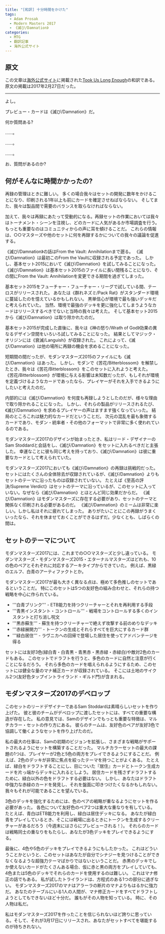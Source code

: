 ```yaml
---
title: "[和訳] 十分時間をかけた"
tags:
  - Adam Prosak
  - Modern Masters 2017
  - 《滅び/Damnation》
categories:
  - MTG
  - 翻訳記事
  - 海外公式サイト
---
```



## 原文

この文章は[海外公式サイト](http://www.channelfireball.com/)に掲載された[Took Us Long Enough](http://magic.wizards.com/en/articles/archive/card-preview/took-us-long-enough-2017-02-27)の和訳である。原文の掲載は2017年2月27日だった。

<!-- more -->

----

よし。

プレビュー・カードは《滅び/Damnation》だ。

何か質問ある?

……。

……。

……。

お、質問があるのか?

## 何がそんなに時間かかったの?

再録の管理はときに難しい。
多くの場合我々はセットの開発に数年をかけることになり、印刷される1年以上も前にカードを確定させねばならない。
そしてまた、我々は製品間で需要のバランスを取らなければならない。

加えて、我々は再録にあたって受動的になる。再録セットの作業においては我々はトーナメント・シーンを注視し、どのカードに人気があるか市場調査を行う。
もっとも重要なのはコミュニティからの声に耳を傾けることだ。
これらの情報は、○○マスターズや他のセットに何を再録するかについての我々の議論を促進する。

《滅び/Damnation》の話はFrom the Vault: Annihilationまで遡る。
《滅び/Damnation》は最初このFrom the Vaultに収録される予定であった。
しかし、基本セット2015において《滅び/Damnation》を試してみることになった。
《滅び/Damnation》は基本セット2015のファイルに長い間残ることになり、その間にFrom the Vault: Annihilationを変更できる期間を過ぎてしまった。

基本セット2015をフューチャー・フューチャー・リーグで試している間、テーロスがリリースされた。
あなたは《群れネズミ/Pack Rat》がスタンダード環境に蔓延したのを憶えているかもしれない。
黒単信心が環境で最も強いデッキだと考えられていた。
当然、環境で最強のデッキを更に強化してしまうようなカードはリリースするべきでないと当時の我々は考えた。
そして基本セット2015から《滅び/Damnation》は取り除かれたのだ。

基本セット2015が完成した直後に、我々は《神の怒り/Wrath of God》効果の異なるデザイン空間をいろいろ試してみることになった。
結果としてマジック・オリジンには《衰滅/Languish》が収録された。
これによって、《滅び/Damnation》は他の場所に再録の機会を求めることになった。

短期間の間だったが、モダンマスターズ2015のファイルにも《滅び/Damnation》はあった。
しかし、モダンで《苦花/Bitterblossom》を解禁したとき、我々は《苦花/Bitterblossom》をこのセットに入れようと考えた。
《苦花/Bitterblossom》が環境に与える影響は未知数だったが、もしそれが環境を定義づけるようなカードであったなら、プレイヤーがそれを入手できるようにしたいと考えたのだ。

内部的には《滅び/Damnation》を何度も再録しようとしたのだが、様々な理由で取り除かれることになった。
しかし、それらの製品がリリースされるたび、《滅び/Damnation》を求めるプレイヤーの声はますます強くなっていった。
結局のところこれは魅力的なカードだということだ。
次元の混乱を最も象徴するカードであり、モダン・統率者・その他のフォーマットで非常に多く使われているのである。

モダンマスターズ2017のデザインが始まったとき、私はリード・デザイナーのSam Stoddardと会話をし、《滅び/Damnation》をセットに入れるべきだと主張した。
幸運なことに彼も同じ考えを持っており、《滅び/Damnation》は彼に重要なカードとして考えられていた。

モダンマスターズ2017においても《滅び/Damnation》の再録は挑戦的だった。
セットにはたくさんの全体除去が収録されているが、《滅び/Damnation》よりもセットのテーマに沿ったものは収録されていない。
たとえば《至高の評決/Supreme Verdict》はセットのテーマに沿っているが、このセットに入っていない。なぜなら《滅び/Damnation》とほとんど同じ効果だからだ。
《滅び/Damnation》はモダンマスターズに存在する必要があり、セットのテーマと関係なく印刷される必要があるのだ。
《滅び/Damnation》のミームは非常に楽しい。しかし私はそれに疲れてしまった。
ありがたいことにこの再録がうまくいったなら、それを休ませておくことができるはずだ。少なくとも、しばらくの間は。

## セットのテーマについて

モダンマスターズ2017には、これまでの○○マスターズと少し違っている。
モダンマスターズ・モダンマスターズ2015・エターナルマスターズはどれも、10の色のペアとそれぞれに対応するアーキタイプからできていた。
例えば、黒緑のエルフ、白青のアーティファクトとか。

モダンマスターズ2017が最も大きく異なる点は、極めて多色推しのセットであるということだ。
特にこのセットは5つの友好色の組み合わせと、それらの持つ戦略を中心に作られている。

  * '''白青ブリンク''' - ETB能力を持つクリーチャーとそれを再利用する手段
  * '''青黒インスタント・コントロール''' - 戦場をコントロールする多くのインスタントと打ち消し呪文
  * '''黒赤蘇生''' - 蘇生を持つクリーチャーで絶えず攻撃する前のめりなデッキ
  * '''赤緑展開力''' - トークンの生成とそれらすべてを巨大にするカード群
  * '''緑白居住''' - ラヴニカへの回帰で登場した居住を使ってアドバンテージを得る

セットには友好3色(緑白青・白青黒・青黒赤・黒赤緑・赤緑白)や敵対2色のカードもある。
このセットでドラフトを行うと、多色のカードに自然と注意が行くことになるだろう。
それら多色のカードを唱えられるようにするため、このセットには健全な量のマナ補正カードが収録されている。
そこには土地のサイクル2つ(友好色タップイントライランド・ギルド門)が含まれる。

## モダンマスターズ2017のデベロップ

このセットのリードデザイナーであるSam Stoddardは素晴らしいセットを作り上げた。
彼と彼のチームがデベロップに渡したセットには、すべての重要な構造が存在した。
私の意見では、Samのデザインでもっとも重要な特徴は、マルチカラー・セットの作り方にある。
彼らのチームは、友好色のペアが友好3色で協調して働くようなセットを作り上げたのだ。

私の最大の仕事は、Samの初期のビジョンを拡張し、さまざまな戦略がサポートされるようにセットを構築することだった。
マルチカラーセットの最大の課題の1つは、プレイヤーが2色と5色の両方をプレイできるようにすることだ。
例えば、2色のデッキが非常に焦点を絞ったテーマを持つことがよくある。
たとえば、緑白をドラフトすることにし、目についた『居住』カードとトークン生成カードを片っ端からデッキに入れるとしよう。
居住カードを残さずドラフトするために、緑白以外の色をドラフトする必要はない。
しかし、あなたはドラフト中強力な赤緑のカードを発見し、それを盤面に叩きつけたくなるかもしれない。
我々もそれが可能であることを望んでいる。

3色のデッキを強化するためには、色のペアの戦略が重なるようにセットを作る必要があった。
各色について友好色のペア2つは重大な重なりを有している。
たとえば、青白はETB能力を利用し、緑白は居住デッキになる。
あなたが緑白青をプレイしているとき、そこには戦場に出るときにトークンを生成するクリーチャーがあるだろう（今週末にはさらにプレビューされる！）。
それらのカードは戦略同士の重なりをもたらし、あなたが3色デッキをプレイできるようにする。

最後に、4色や5色のデッキをプレイできるようにもしたかった。
これはどういうことかというと、このセットはあなたが自分でシナジーを見つけることができなくなるような超強力テーマばかりではないということだ。
赤黒のデッキでしか使えないカードがたくさんある場合、仮に赤と黒の両方をプレイしていても、4色または5色のデッキでそれらのカードを使用するのは難しい。
これはマナ修正の話でもある。
私が試したトライランドは、方程式のある1つの部分に過ぎない。
モダンマスターズ2017のマナはアラーラの断片のマナよりもはるかに強力だ。
あなたのテーブルにいる1人の人間が、マナ修正カードをすべてドラフトしようとしてもできないほど十分だ。
誰もがその人物を知っている。 時に、その人物は私だ。

私はモダンマスターズ2017を作ったことを信じられないほど誇りに思っている。そして、それが3月17日にリリースされ、あなたがセットすべてを堪能するのが待ちきれない。
